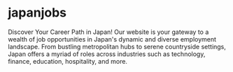 # japanjobs
Discover Your Career Path in Japan! Our website is your gateway to a wealth of job opportunities in Japan's dynamic and diverse employment landscape. From bustling metropolitan hubs to serene countryside settings, Japan offers a myriad of roles across industries such as technology, finance, education, hospitality, and more.
